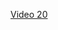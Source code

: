 [Video 20](https://egghead.io/lessons/javascript-redux-extracting-presentational-components-todo-todolist)
